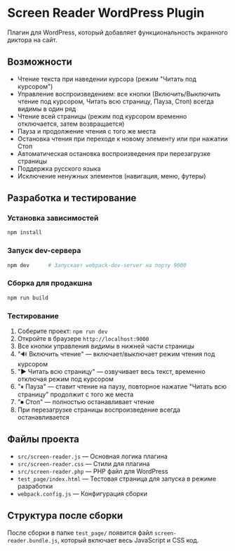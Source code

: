 # Screen Reader WordPress Plugin

Плагин для WordPress, который добавляет функциональность экранного диктора на сайт.

## Возможности

- Чтение текста при наведении курсора (режим "Читать под курсором")
- Управление воспроизведением: все кнопки (Включить/Выключить чтение под курсором, Читать всю страницу, Пауза, Стоп) всегда видимы в один ряд
- Чтение всей страницы (режим под курсором временно отключается, затем возвращается)
- Пауза и продолжение чтения с того же места
- Остановка чтения при переходе к новому элементу или при нажатии Стоп
- Автоматическая остановка воспроизведения при перезагрузке страницы
- Поддержка русского языка
- Исключение ненужных элементов (навигация, меню, футеры)

## Разработка и тестирование

### Установка зависимостей

```bash
npm install
```

### Запуск dev-сервера

```bash
npm dev      # Запускает webpack-dev-server на порту 9000
```

### Сборка для продакшна

```bash
npm run build
```

### Тестирование

1. Соберите проект: `npm run dev`
2. Откройте в браузере `http://localhost:9000`
3. Все кнопки управления видимы в нижней части страницы
4. "🔊 Включить чтение" — включает/выключает режим чтения под курсором
5. "▶️ Читать всю страницу" — озвучивает весь текст, временно отключая режим под курсором
6. "⏸ Пауза" — ставит чтение на паузу, повторное нажатие "Читать всю страницу" продолжит с того же места
7. "⏹ Стоп" — полностью останавливает чтение
8. При перезагрузке страницы воспроизведение всегда останавливается

## Файлы проекта

- `src/screen-reader.js` — Основная логика плагина
- `src/screen-reader.css` — Стили для плагина
- `src/screen-reader.php` — PHP файл для WordPress
- `test_page/index.html` — Тестовая страница для запуска в режиме разработки
- `webpack.config.js` — Конфигурация сборки

## Структура после сборки

После сборки в папке `test_page/` появится файл `screen-reader.bundle.js`, который включает весь JavaScript и CSS код.
